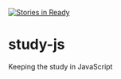 [![Stories in Ready](https://badge.waffle.io/nathpaiva/study-js.png?label=ready&title=Ready)](https://waffle.io/nathpaiva/study-js)
# study-js
Keeping the study in JavaScript
